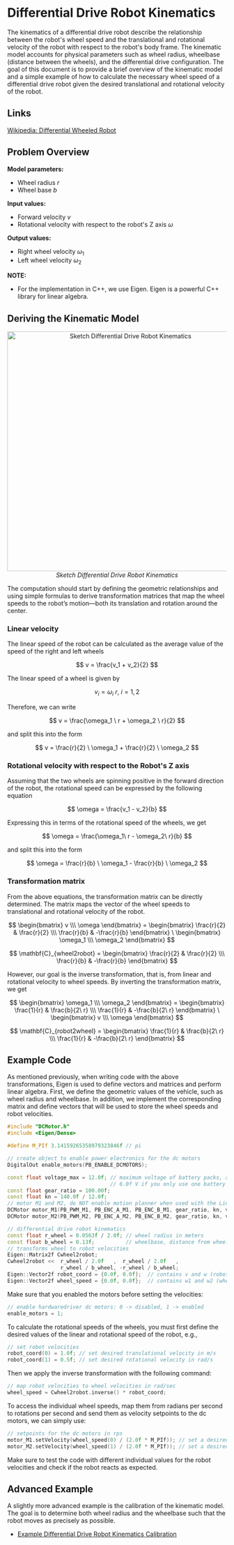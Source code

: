 <!-- link list, last updated 16.02.2024 -->
[0]: https://en.wikipedia.org/wiki/Differential_wheeled_robot

# Differential Drive Robot Kinematics

The kinematics of a differential drive robot describe the relationship between the robot's wheel speed and the translational and rotational velocity of the robot with respect to the robot's body frame. The kinematic model accounts for physical parameters such as wheel radius, wheelbase (distance between the wheels), and the differential drive configuration. The goal of this document is to provide a brief overview of the kinematic model and a simple example of how to calculate the necessary wheel speed of a differential drive robot given the desired translational and rotational velocity of the robot.

## Links

[Wikipedia: Differential Wheeled Robot][0]

## Problem Overview

**Model parameters:**
- Wheel radius $r$
- Wheel base $b$

**Input values:**
- Forward velocity $v$ 
- Rotational velocity with respect to the robot's Z axis $\omega$ 

**Output values:**
- Right wheel velocity $\omega_1$ 
- Left wheel velocity $\omega_2$ 

**NOTE:** 
- For the implementation in C++, we use Eigen. Eigen is a powerful C++ library for linear algebra.

## Deriving the Kinematic Model

<p align="center">
    <img src="../images/kinematics.png" alt="Sketch Differential Drive Robot Kinematics" width="550"/> </br>
    <i>Sketch Differential Drive Robot Kinematics</i>
</p>

The computation should start by defining the geometric relationships and using simple formulas to derive transformation matrices that map the wheel speeds to the robot’s motion—both its translation and rotation around the center.

### Linear velocity

The linear speed of the robot can be calculated as the average value of the speed of the right and left wheels

$$
v = \frac{v_1 + v_2}{2}
$$

The linear speed of a wheel is given by

$$
v_i = \omega_i \ r,\ i = 1, 2
$$

Therefore, we can write

$$
v = \frac{\omega_1 \ r + \omega_2 \ r}{2}
$$

and split this into the form

$$
v = \frac{r}{2} \ \omega_1 + \frac{r}{2} \ \omega_2
$$

### Rotational velocity with respect to the Robot's Z axis

Assuming that the two wheels are spinning positive in the forward direction of the robot, the rotational speed can be expressed by the following equation

$$
\omega = \frac{v_1 - v_2}{b}
$$

Expressing this in terms of the rotational speed of the wheels, we get

$$
\omega = \frac{\omega_1\ r - \omega_2\ r}{b}
$$

and split this into the form

$$
\omega = \frac{r}{b} \ \omega_1 - \frac{r}{b} \ \omega_2
$$

### Transformation matrix

From the above equations, the transformation matrix can be directly determined. The matrix maps the vector of the wheel speeds to translational and rotational velocity of the robot.

$$
\begin{bmatrix}
v \\\
\omega
\end{bmatrix} =
\begin{bmatrix}
\frac{r}{2} & \frac{r}{2} \\\
\frac{r}{b} & -\frac{r}{b}
\end{bmatrix}
\
\begin{bmatrix}
\omega_1 \\\
\omega_2
\end{bmatrix}
$$

$$
\mathbf{C}_{wheel2robot} =
\begin{bmatrix}
\frac{r}{2} & \frac{r}{2} \\\
\frac{r}{b} & -\frac{r}{b}
\end{bmatrix}
$$

However, our goal is the inverse transformation, that is, from linear and rotational velocity to wheel speeds. By inverting the transformation matrix, we get

$$
\begin{bmatrix}
\omega_1 \\\
\omega_2
\end{bmatrix} = 
\begin{bmatrix}
\frac{1}{r} & \frac{b}{2\ r} \\\
\frac{1}{r} & -\frac{b}{2\ r}
\end{bmatrix}
\
\begin{bmatrix}
v \\\
\omega
\end{bmatrix}
$$

$$
\mathbf{C}_{robot2wheel} =
\begin{bmatrix}
\frac{1}{r} & \frac{b}{2\ r} \\\
\frac{1}{r} & -\frac{b}{2\ r}
\end{bmatrix}
$$

## Example Code

As mentioned previously, when writing code with the above transformations, Eigen is used to define vectors and matrices and perform linear algebra. First, we define the geometric values of the vehicle, such as wheel radius and wheelbase. In addition, we implement the corresponding matrix and define vectors that will be used to store the wheel speeds and robot velocities.

```cpp
#include "DCMotor.h"
#include <Eigen/Dense>

#define M_PIf 3.14159265358979323846f // pi
```

```cpp
// create object to enable power electronics for the dc motors
DigitalOut enable_motors(PB_ENABLE_DCMOTORS);

const float voltage_max = 12.0f; // maximum voltage of battery packs, adjust this to
                                 // 6.0f V if you only use one battery pack
const float gear_ratio = 100.00f;
const float kn = 140.0f / 12.0f;
// motor M1 and M2, do NOT enable motion planner when used with the LineFollower (disabled per default)
DCMotor motor_M1(PB_PWM_M1, PB_ENC_A_M1, PB_ENC_B_M1, gear_ratio, kn, voltage_max);
DCMotor motor_M2(PB_PWM_M2, PB_ENC_A_M2, PB_ENC_B_M2, gear_ratio, kn, voltage_max);

// differential drive robot kinematics
const float r_wheel = 0.0563f / 2.0f; // wheel radius in meters
const float b_wheel = 0.13f;          // wheelbase, distance from wheel to wheel in meters
// transforms wheel to robot velocities
Eigen::Matrix2f Cwheel2robot;
Cwheel2robot <<  r_wheel / 2.0f   ,  r_wheel / 2.0f   ,
                 r_wheel / b_wheel, -r_wheel / b_wheel;
Eigen::Vector2f robot_coord = {0.0f, 0.0f};  // contains v and w (robot translational and rotational velocity)
Eigen::Vector2f wheel_speed = {0.0f, 0.0f};  // contains w1 and w2 (wheel speed)
```

Make sure that you enabled the motors before setting the velocities:

```cpp
// enable hardwaredriver dc motors: 0 -> disabled, 1 -> enabled
enable_motors = 1;
```

To calculate the rotational speeds of the wheels, you must first define the desired values of the linear and rotational speed of the robot, e.g.,

```cpp
// set robot velocities
robot_coord(0) = 1.0f; // set desired translational velocity in m/s
robot_coord(1) = 0.5f; // set desired rotational velocity in rad/s
```

Then we apply the inverse transformation with the following command:

```cpp
// map robot velocities to wheel velocities in rad/sec
wheel_speed = Cwheel2robot.inverse() * robot_coord;
```

To access the individual wheel speeds, map them from radians per second to rotations per second and send them as velocity setpoints to the dc motors, we can simply use:

```cpp
// setpoints for the dc motors in rps
motor_M1.setVelocity(wheel_speed(0) / (2.0f * M_PIf)); // set a desired speed for speed controlled dc motors M1
motor_M2.setVelocity(wheel_speed(1) / (2.0f * M_PIf)); // set a desired speed for speed controlled dc motors M2
```

Make sure to test the code with different individual values for the robot velocities and check if the robot reacts as expected.

## Advanced Example

A slightly more advanced example is the calibration of the kinematic model. The goal is to determine both wheel radius and the wheelbase such that the robot moves as precisely as possible.

- [Example Differential Drive Robot Kinematics Calibration](../solutions/main_dd_kinematic_calib.cpp)
